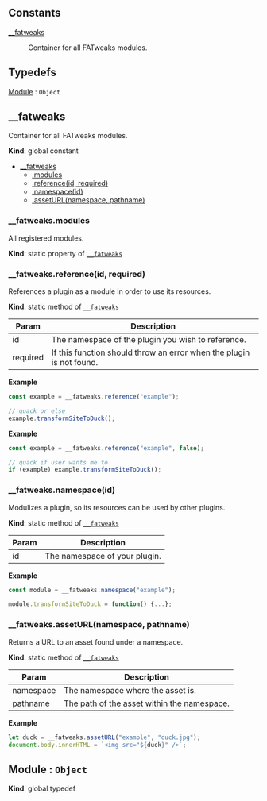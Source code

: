 ## Constants

<dl>
<dt><a href="#__fatweaks">__fatweaks</a></dt>
<dd><p>Container for all FATweaks modules.</p>
</dd>
</dl>

## Typedefs

<dl>
<dt><a href="#Module">Module</a> : <code>Object</code></dt>
<dd></dd>
</dl>

<a name="__fatweaks"></a>

## \_\_fatweaks
Container for all FATweaks modules.

**Kind**: global constant  

* [__fatweaks](#__fatweaks)
    * [.modules](#__fatweaks.modules)
    * [.reference(id, required)](#__fatweaks.reference)
    * [.namespace(id)](#__fatweaks.namespace)
    * [.assetURL(namespace, pathname)](#__fatweaks.assetURL)

<a name="__fatweaks.modules"></a>

### __fatweaks.modules
All registered modules.

**Kind**: static property of [<code>\_\_fatweaks</code>](#__fatweaks)  
<a name="__fatweaks.reference"></a>

### __fatweaks.reference(id, required)
References a plugin as a module in order to use its resources.

**Kind**: static method of [<code>\_\_fatweaks</code>](#__fatweaks)  

| Param | Description |
| --- | --- |
| id | The namespace of the plugin you wish to reference. |
| required | If this function should throw an error when the plugin is not found. |

**Example**  
```js
const example = __fatweaks.reference("example");// quack or elseexample.transformSiteToDuck();
```
**Example**  
```js
const example = __fatweaks.reference("example", false);// quack if user wants me toif (example) example.transformSiteToDuck();
```
<a name="__fatweaks.namespace"></a>

### __fatweaks.namespace(id)
Modulizes a plugin, so its resources can be used by other plugins.

**Kind**: static method of [<code>\_\_fatweaks</code>](#__fatweaks)  

| Param | Description |
| --- | --- |
| id | The namespace of your plugin. |

**Example**  
```js
const module = __fatweaks.namespace("example");module.transformSiteToDuck = function() {...};
```
<a name="__fatweaks.assetURL"></a>

### __fatweaks.assetURL(namespace, pathname)
Returns a URL to an asset found under a namespace.

**Kind**: static method of [<code>\_\_fatweaks</code>](#__fatweaks)  

| Param | Description |
| --- | --- |
| namespace | The namespace where the asset is. |
| pathname | The path of the asset within the namespace. |

**Example**  
```js
let duck = __fatweaks.assetURL("example", "duck.jpg");document.body.innerHTML = `<img src="${duck}" />`;
```
<a name="Module"></a>

## Module : <code>Object</code>
**Kind**: global typedef  
